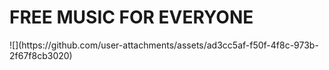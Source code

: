 <h1>FREE MUSIC FOR EVERYONE</h1>
![](https://github.com/user-attachments/assets/ad3cc5af-f50f-4f8c-973b-2f67f8cb3020)

